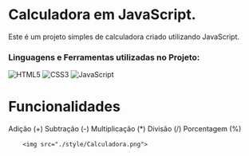 <h1>Calculadora em JavaScript.</h1>

<p>Este é um projeto simples de calculadora criado utilizando JavaScript.</p>
<h3>Linguagens e Ferramentas utilizadas no Projeto:</h3>

![HTML5](https://img.shields.io/badge/html5-%23E34F26.svg?style=for-the-badge&logo=html5&logoColor=white)
![CSS3](https://img.shields.io/badge/css3-%231572B6.svg?style=for-the-badge&logo=css3&logoColor=white)
![JavaScript](https://img.shields.io/badge/javascript-%23323330.svg?style=for-the-badge&logo=javascript&logoColor=%23F7DF1E)

<h1>Funcionalidades</h1>
Adição (+)
Subtração (-)
Multiplicação (*)
Divisão (/)
Porcentagem (%)

        <img src="./style/Calculadora.png">
